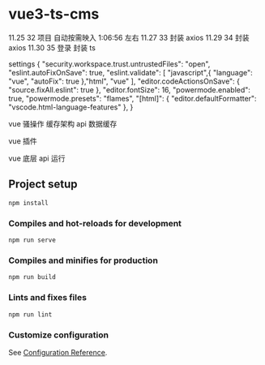# vue3-ts-cms

11.25 32 项目 自动按需映入 1:06:56 左右
11.27 33 封装 axios
11.29 34 封装 axios
11.30 35 登录 封装 ts




settings
{
    "security.workspace.trust.untrustedFiles": "open",
    "eslint.autoFixOnSave": true,
    "eslint.validate": [
        "javascript",{
            "language": "vue",
            "autoFix": true
        },"html",
        "vue"
    ],
    "editor.codeActionsOnSave": {
        "source.fixAll.eslint": true
    },
    "editor.fontSize": 16,
    "powermode.enabled": true,
    "powermode.presets": "flames",
    "[html]": {
        "editor.defaultFormatter": "vscode.html-language-features"
    },
}






vue 骚操作
缓存架构
api 数据缓存

vue 插件

vue 底层 api 运行

## Project setup

```
npm install
```

### Compiles and hot-reloads for development

```
npm run serve
```

### Compiles and minifies for production

```
npm run build
```

### Lints and fixes files

```
npm run lint
```

### Customize configuration

See [Configuration Reference](https://cli.vuejs.org/config/).

